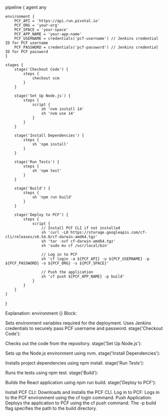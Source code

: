 pipeline {
    agent any

    environment {
        PCF_API = 'https://api.run.pivotal.io'
        PCF_ORG = 'your-org'
        PCF_SPACE = 'your-space'
        PCF_APP_NAME = 'your-app-name'
        PCF_USERNAME = credentials('pcf-username') // Jenkins credential ID for PCF username
        PCF_PASSWORD = credentials('pcf-password') // Jenkins credential ID for PCF password
    }

    stages {
        stage('Checkout Code') {
            steps {
                checkout scm
            }
        }

        stage('Set Up Node.js') {
            steps {
                script {
                    sh 'nvm install 14'
                    sh 'nvm use 14'
                }
            }
        }

        stage('Install Dependencies') {
            steps {
                sh 'npm install'
            }
        }

        stage('Run Tests') {
            steps {
                sh 'npm test'
            }
        }

        stage('Build') {
            steps {
                sh 'npm run build'
            }
        }

        stage('Deploy to PCF') {
            steps {
                script {
                    // Install PCF CLI if not installed
                    sh 'curl -LO https://storage.googleapis.com/cf-cli/releases/v6.54.0/cf-darwin-amd64.tgz'
                    sh 'tar -xvf cf-darwin-amd64.tgz'
                    sh 'sudo mv cf /usr/local/bin'
                    
                    // Log in to PCF
                    sh 'cf login -a ${PCF_API} -u ${PCF_USERNAME} -p ${PCF_PASSWORD} -o ${PCF_ORG} -s ${PCF_SPACE}'
                    
                    // Push the application
                    sh 'cf push ${PCF_APP_NAME} -p build'
                }
            }
        }
    }
}


Explanation:
environment {} Block:

Sets environment variables required for the deployment.
Uses Jenkins credentials to securely pass PCF username and password.
stage('Checkout Code'):

Checks out the code from the repository.
stage('Set Up Node.js'):

Sets up the Node.js environment using nvm.
stage('Install Dependencies'):

Installs project dependencies using npm install.
stage('Run Tests'):

Runs the tests using npm test.
stage('Build'):

Builds the React application using npm run build.
stage('Deploy to PCF'):

Install PCF CLI: Downloads and installs the PCF CLI.
Log in to PCF: Logs in to the PCF environment using the cf login command.
Push Application: Deploys the application to PCF using the cf push command. The -p build flag specifies the path to the build directory.
